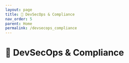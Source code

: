 ```yaml
---
layout: page
title: 🔐 DevSecOps & Compliance
nav_order: 5
parent: Home
permalink: /devsecops_compliance
---
```


# 🔐 DevSecOps & Compliance